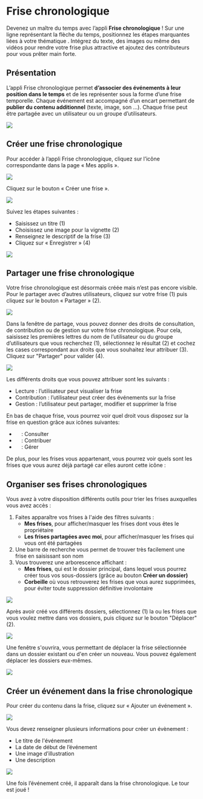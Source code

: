 # Frise chronologique

Devenez un maître du temps avec l’appli **Frise chronologique** ! Sur une ligne représentant la flèche du temps, positionnez les étapes marquantes liées à votre thématique . Intégrez du texte, des images ou même des vidéos pour rendre votre frise plus attractive et ajoutez des contributeurs pour vous prêter main forte.

## Présentation

L’appli Frise chronologique permet **d’associer des événements à leur position dans le temps** et de les représenter sous la forme d’une frise temporelle. Chaque événement est accompagné d’un encart permettant de **publier du contenu additionnel** \(texte, image, son …\). Chaque frise peut être partagée avec un utilisateur ou un groupe d’utilisateurs.

![](.gitbook/assets/2018-08-23_17h58_55-2.png)

## Créer une frise chronologique

Pour accéder à l’appli Frise chronologique, cliquez sur l’icône correspondante dans la page « Mes applis ».

![](.gitbook/assets/frisechronoone_2-app-1%20%281%29.png)

Cliquez sur le bouton « Créer une frise ».

![](.gitbook/assets/1d-frise-chrono-creer.png)

Suivez les étapes suivantes :

* Saisissez un titre \(1\)
* Choisissez une image pour la vignette \(2\)
* Renseignez le descriptif de la frise \(3\)
* Cliquez sur « Enregistrer » \(4\)

![](.gitbook/assets/frisechronoone_4-creation-2.png)

## Partager une frise chronologique

Votre frise chronologique est désormais créée mais n’est pas encore visible. Pour le partager avec d’autres utilisateurs, cliquez sur votre frise \(1\) puis cliquez sur le bouton « Partager » \(2\).

![](.gitbook/assets/1d-frise-chrono-partager.png)

Dans la fenêtre de partage, vous pouvez donner des droits de consultation, de contribution ou de gestion sur votre frise chronologique. Pour cela, saisissez les premières lettres du nom de l’utilisateur ou du groupe d’utilisateurs que vous recherchez \(1\), sélectionnez le résultat \(2\) et cochez les cases correspondant aux droits que vous souhaitez leur attribuer \(3\). Cliquez sur "Partager" pour valider \(4\).

![](.gitbook/assets/2018-08-23_18h01_11-2%20%281%29.png)

Les différents droits que vous pouvez attribuer sont les suivants :

* Lecture : l’utilisateur peut visualiser la frise
* Contribution : l’utilisateur peut créer des événements sur la frise
* Gestion : l’utilisateur peut partager, modifier et supprimer la frise

En bas de chaque frise, vous pourrez voir quel droit vous disposez sur la frise en question grâce aux icônes suivantes:

* <img src=".gitbook/assets/eye.svg" width=12> : Consulter
* <img src=".gitbook/assets/pencil.svg" width=12> : Contribuer
* <img src=".gitbook/assets/cog.svg" width=12> : Gérer

De plus,  pour les frises vous appartenant, vous pourrez voir quels sont les frises que vous aurez déjà partagé car elles auront cette icône : <img src=".gitbook/assets/share-1.svg" width=12> 

## Organiser ses frises chronologiques

Vous avez à votre disposition différents outils pour trier les frises auxquelles vous avez accès :

1. Faites apparaître vos frises à l'aide des filtres suivants : 
   * **Mes frises**, pour afficher/masquer les frises dont vous êtes le propriétaire
   * **Les frises partagées avec moi**, pour afficher/masquer les frises qui vous ont été partagées
2. Une barre de recherche vous permet de trouver très facilement une frise en saisissant son nom
3. Vous trouverez une arborescence affichant :
   * **Mes frises**, qui est le dossier principal, dans lequel vous pourrez créer tous vos sous-dossiers \(grâce au bouton **Créer un dossier\)**
   * **Corbeille** où vous retrouverez les frises que vous aurez supprimées, pour éviter toute suppression définitive involontaire

![](.gitbook/assets/2019-07-11_11h52_02.png)

Après avoir créé vos différents dossiers, sélectionnez \(1\) la ou les frises que vous voulez mettre dans vos dossiers, puis cliquez sur le bouton "Déplacer" \(2\).

![](.gitbook/assets/2019-07-11_11h53_21.png)

Une fenêtre s'ouvrira, vous permettant de déplacer la frise sélectionnée dans un dossier existant ou d'en créer un nouveau. Vous pouvez également déplacer les dossiers eux-mêmes.

![](.gitbook/assets/2019-07-11_11h54_22.png)

## Créer un événement dans la frise chronologique

Pour créer du contenu dans la frise, cliquez sur « Ajouter un événement ».

![](.gitbook/assets/frisechronoone_7-ajouter-evenement-1%20%281%29.png)

Vous devez renseigner plusieurs informations pour créer un évènement :

* Le titre de l'événement
* La date de début de l’événement
* Une image d’illustration
* Une description

![](.gitbook/assets/frisechronoone_8-creer-evenement-2.png)

Une fois l’événement créé, il apparaît dans la frise chronologique. Le tour est joué !

